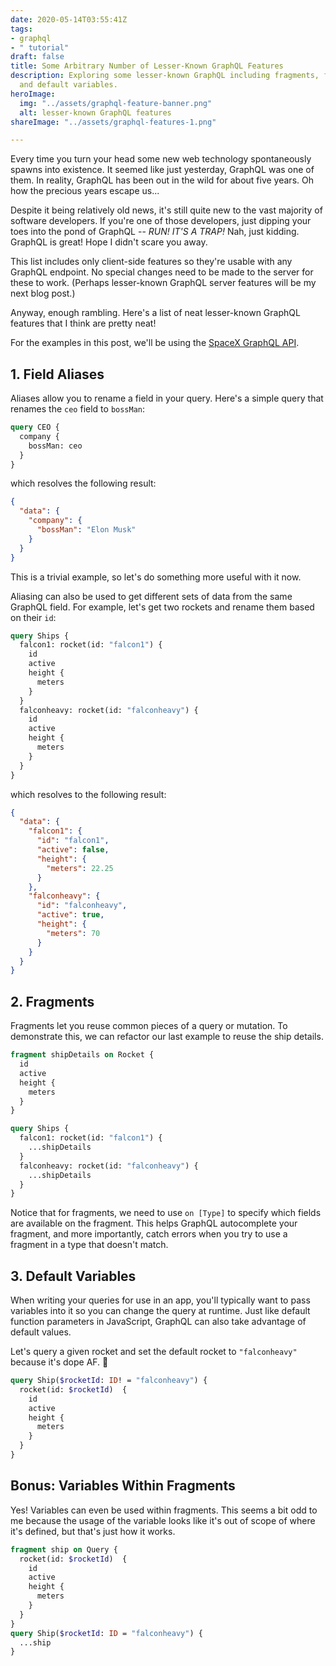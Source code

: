 ```yaml
---
date: 2020-05-14T03:55:41Z
tags:
- graphql
- " tutorial"
draft: false
title: Some Arbitrary Number of Lesser-Known GraphQL Features
description: Exploring some lesser-known GraphQL including fragments, field aliases,
  and default variables.
heroImage:
  img: "../assets/graphql-feature-banner.png"
  alt: lesser-known GraphQL features
shareImage: "../assets/graphql-features-1.png"

---
```

Every time you turn your head some new web technology spontaneously spawns into existence. It seemed like just yesterday, GraphQL was one of them. In reality, GraphQL has been out in the wild for about five years. Oh how the precious years escape us...

Despite it being relatively old news, it's still quite new to the vast majority of software developers. If you're one of those developers, just dipping your toes into the pond of GraphQL -- _RUN! IT'S A TRAP!_ Nah, just kidding. GraphQL is great! Hope I didn't scare you away.

This list includes only client-side features so they're usable with any GraphQL endpoint. No special changes need to be made to the server for these to work. (Perhaps lesser-known GraphQL server features will be my next blog post.)

Anyway, enough rambling. Here's a list of neat lesser-known GraphQL features that I think are pretty neat!

For the examples in this post, we'll be using the [SpaceX GraphQL API](https://api.spacex.land/graphql/).

## 1. Field Aliases

Aliases allow you to rename a field in your query. Here's a simple query that renames the `ceo` field to `bossMan`:

```graphql
query CEO {
  company {
    bossMan: ceo
  }
}
```

which resolves the following result:

```json
{
  "data": {
    "company": {
      "bossMan": "Elon Musk"
    }
  }
}
```

This is a trivial example, so let's do something more useful with it now.

Aliasing can also be used to get different sets of data from the same GraphQL field. For example, let's get two rockets and rename them based on their `id`:

```graphql
query Ships {
  falcon1: rocket(id: "falcon1") {
    id
    active
    height {
      meters
    }
  }
  falconheavy: rocket(id: "falconheavy") {
    id
    active
    height {
      meters
    }
  }
}
```

which resolves to the following result:

```json
{
  "data": {
    "falcon1": {
      "id": "falcon1",
      "active": false,
      "height": {
        "meters": 22.25
      }
    },
    "falconheavy": {
      "id": "falconheavy",
      "active": true,
      "height": {
        "meters": 70
      }
    }
  }
}
```

## 2. Fragments

Fragments let you reuse common pieces of a query or mutation. To demonstrate this, we can refactor our last example to reuse the ship details.

```graphql
fragment shipDetails on Rocket {
  id
  active
  height {
    meters
  }
}

query Ships {
  falcon1: rocket(id: "falcon1") {
    ...shipDetails
  }
  falconheavy: rocket(id: "falconheavy") {
    ...shipDetails
  }
}
```

Notice that for fragments, we need to use `on [Type]` to specify which fields are available on the fragment. This helps GraphQL autocomplete your fragment, and more importantly, catch errors when you try to use a fragment in a type that doesn't match.

## 3. Default Variables

When writing your queries for use in an app, you'll typically want to pass variables into it so you can change the query at runtime. Just like default function parameters in JavaScript, GraphQL can also take advantage of default values.

Let's query a given rocket and set the default rocket to `"falconheavy"` because it's dope AF. 🚀

```graphql
query Ship($rocketId: ID! = "falconheavy") {
  rocket(id: $rocketId)  {
    id
    active
    height {
      meters
    }
  }
}
```

## Bonus: Variables Within Fragments

Yes! Variables can even be used within fragments. This seems a bit odd to me because the usage of the variable looks like it's out of scope of where it's defined, but that's just how it works.

```graphql
fragment ship on Query {
  rocket(id: $rocketId)  {
    id
    active
    height {
      meters
    }
  }
}
query Ship($rocketId: ID = "falconheavy") {
  ...ship
}
```